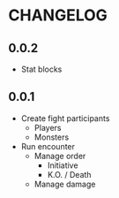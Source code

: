 # CHANGELOG

## 0.0.2
- Stat blocks
## 0.0.1

- Create fight participants
    - Players
    - Monsters
- Run encounter
    - Manage order
      - Initiative
      - K.O. / Death
    - Manage damage
